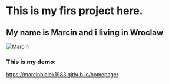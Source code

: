 # This is my firs project here.

## My name is Marcin and i living in Wroclaw

![Marcin](/image/Marcin.Bia%C5%82ek.JPG)

### This is my demo:

https://marcinbialek1983.github.io/homepage/
